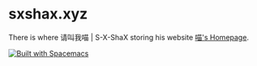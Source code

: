 sxshax.xyz
=======

There is where 请叫我喵 | S-X-ShaX storing his website [喵's Homepage](http://sxshax.xyz/).

[![Built with Spacemacs](https://cdn.rawgit.com/syl20bnr/spacemacs/442d025779da2f62fc86c2082703697714db6514/assets/spacemacs-badge.svg)](http://github.com/syl20bnr/spacemacs)
